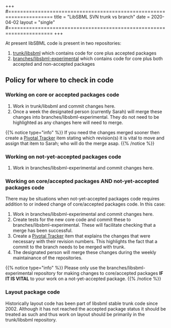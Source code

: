 +++
#=====================================================================
title  = "LibSBML SVN trunk vs branch"
date   = 2020-04-02
layout = "single"
#=====================================================================
+++

At present libSBML code is present in two repositories:

1.  [trunk/libsbml](https://svn.code.sf.net/p/sbml/code/trunk/libsbml/)
    which contains code for core plus accepted packages
2.  [branches/libsbml-experimental](https://svn.code.sf.net/p/sbml/code/branches/libsbml-experimental/)
    which contains code for core plus both accepted and non-accepted
    packages

## Policy for where to check in code

### Working on core or accepted packages code

1.  Work in trunk/libsbml and commit changes here.
2.  Once a week the designated person (currently Sarah) will merge these
    changes into branches/libsbml-experimental. They do not need to be
    highlighted as any changes here will need to merge.

{{% notice type="info" %}}
If you need the changes merged sooner then create a [Pivotal Tracker](https://www.pivotaltracker.com/s/projects/248655) item stating which revision(s) it is vital to move and assign that item to Sarah; who will do the merge asap.
{{% /notice %}}

### Working on not-yet-accepted packages code

1.  Work in branches/libsbml-experimental and commit changes here.

### Working on core/accepted packages AND not-yet-accepted packages code

There may be situations when not-yet-accepted packages code requires
addition to or indeed change of core/accepted packages code. In this
case:

1.  Work in branches/libsbml-experimental and commit changes here.
2.  Create tests for the new core code and commit these to
    branches/libsbml-experimental. These will facilitate checking that a
    merge has been successful.
3.  Create a [Pivotal
    Tracker](https://www.pivotaltracker.com/s/projects/248655) item that
    explains the changes that were necessary with their revision
    numbers. This highlights the fact that a commit to the branch needs
    to be merged with trunk.
4.  The designated person will merge these changes during the weekly
    maintainance of the repositories.

{{% notice type="info" %}}
Please only use the branches/libsbml-experimental repository for making changes to core/accepted packages **IF IT IS VITAL** to your work on a not-yet-accepted package.
{{% /notice %}}


### Layout package code

Historically layout code has been part of libsbml stable trunk code
since 2002. Although it has not reached the accepted package status it
should be treated as such and thus work on layout should be primarily in
the trunk/libsbml repository.
